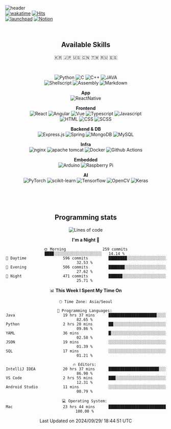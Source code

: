 ![header](https://capsule-render.vercel.app/api?type=soft&color=auto&height=150&section=header&text=mathpaul3&fontSize=70&animation=twinkling)  
[![wakatime](https://wakatime.com/badge/user/f164221c-a1d7-4aec-a719-e8aaa35d2527.svg)](https://wakatime.com/@f164221c-a1d7-4aec-a719-e8aaa35d2527)
[![Hits](https://hits.seeyoufarm.com/api/count/incr/badge.svg?url=https%3A%2F%2Fgithub.com%2Fmathpaul3%2Fhit-counter&count_bg=%238977AD&title_bg=%23333333&icon=github.svg&icon_color=%23E7E7E7&title=visitor&edge_flat=false)](https://hits.seeyoufarm.com)  
[![launchpad](https://img.shields.io/badge/Launchpad-F8C300.svg?&style=social&logo=launchpad&logoColor=F8C300)](https://launchpad.net/~mathpaul3)
[![Notion](https://img.shields.io/badge/Portfolio-F8C300.svg?&style=social&logo=notion&logoColor=000000)](https://mathpaul3.notion.site/)

<br>


<div align="center">

## Available Skills

🇰🇷 🇯🇵 🇺🇸 🇨🇳 🇹🇼 🇷🇺 🇪🇸

<br>

![Python](https://img.shields.io/badge/Python-3776AB.svg?&style=flat-square&logo=Python&logoColor=white)
![C](https://img.shields.io/badge/C-A8B9CC.svg?&style=flat-square&logo=c&logoColor=white)
![C++](https://img.shields.io/badge/C%2B%2B-00599C.svg?&style=flat-square&logo=c%2B%2B&logoColor=white)
![JAVA](https://img.shields.io/badge/Java-007396.svg?&style=flat-square&logo=java&logoColor=white)  
![Shellscript](https://img.shields.io/badge/Shellscript-5391FE.svg?&style=flat-square&logo=powershell&logoColor=white)
![Assembly](https://img.shields.io/badge/Assembly-007AAC.svg?&style=flat-square&logo=assemblyscript&logoColor=white)
![Markdown](https://img.shields.io/badge/Markdown-000000.svg?&style=flat-square&logo=markdown&logoColor=white)

**App**  
![ReactNative](https://img.shields.io/badge/React%20Native-61DAFB.svg?style=flat-square&logo=react&logoColor=black)

**Frontend**  
![React](https://img.shields.io/badge/React-61DAFB.svg?&style=flat-square&logo=react&logoColor=white)
![Angular](https://img.shields.io/badge/Angular-CB2B39.svg?&style=flat-square&logo=Angular&logoColor=white)
![Vue](https://img.shields.io/badge/Vue-4FC08D.svg?&style=flat-square&logo=vue.js&logoColor=white)
![Typescript](https://img.shields.io/badge/Typescript-007ACC.svg?style=flat-square&logo=typescript&logoColor=white)
![Javascript](https://img.shields.io/badge/Javascript-F7DF1E.svg?&style=flat-square&logo=javascript&logoColor=white)  
![HTML](https://img.shields.io/badge/HTML-E34F26.svg?&style=flat-square&logo=html5&logoColor=white)
![CSS](https://img.shields.io/badge/CSS-1572B6.svg?&style=flat-square&logo=css3&logoColor=white)
![SCSS](https://img.shields.io/badge/SCSS-CC6699.svg?&style=flat-square&logo=sass&logoColor=white)

**Backend & DB**  
![Express.js](https://img.shields.io/badge/Express.js-404d59.svg?&style=flat-square&logo=express&logoColor=61DAFB)
![Spring](https://img.shields.io/badge/Spring-6DB33F?&style=flat-square&logo=spring&logoColor=white)
![MongoDB](https://img.shields.io/badge/MongoDB-47A248.svg?&style=flat-square&logo=mongodb&logoColor=white)
![MySQL](https://img.shields.io/badge/MySQL-4479A1.svg?&style=flat-square&logo=mysql&logoColor=white)

**Infra**  
![nginx](https://img.shields.io/badge/nginx-009639.svg?&style=flat-square&logo=nginx&logoColor=white)
![apache tomcat](https://img.shields.io/badge/Apache%20Tomcat-F8DC75.svg?&style=flat-square&logo=apache%20tomcat&logoColor=white)
![Docker](https://img.shields.io/badge/Docker-2496ED.svg?&style=flat-square&logo=docker&logoColor=white)
![Github Actions](https://img.shields.io/badge/Github_Actions-2088FF.svg?&style=flat-square&logo=githubactions&logoColor=white)

**Embedded**  
![Arduino](https://img.shields.io/badge/Arduino-00979D.svg?&style=flat-square&logo=arduino&logoColor=white)
![Raspberry Pi](https://img.shields.io/badge/Raspberry%20Pi-A22846.svg?&style=flat-square&logo=raspberry%20pi&logoColor=white)

**AI**  
![PyTorch](https://img.shields.io/badge/PyTorch-EE4C2C.svg?&style=flat-square&logo=PyTorch&logoColor=white)
![scikit-learn](https://img.shields.io/badge/scikit_learn-F7931E.svg?&style=flat-square&logo=scikitlearn&logoColor=white)
![Tensorflow](https://img.shields.io/badge/Tensorflow-FF6F00.svg?&style=flat-square&logo=tensorflow&logoColor=white)
![OpenCV](https://img.shields.io/badge/OpenCV-5C3EE8.svg?&style=flat-square&logo=opencv&logoColor=white)
![Keras](https://img.shields.io/badge/Keras-D00000.svg?&style=flat-square&logo=Keras&logoColor=white)

<br>
<br><br>
 
## Programming stats 

 <!--START_SECTION:waka-->
![Lines of code](https://img.shields.io/badge/From%20Hello%20World%20I%27ve%20Written-1.9%20million%20lines%20of%20code-blue)

**I'm a Night 🦉** 

```text
🌞 Morning                259 commits         ████░░░░░░░░░░░░░░░░░░░░░   14.14 % 
🌆 Daytime                596 commits         ████████░░░░░░░░░░░░░░░░░   32.53 % 
🌃 Evening                506 commits         ███████░░░░░░░░░░░░░░░░░░   27.62 % 
🌙 Night                  471 commits         ██████░░░░░░░░░░░░░░░░░░░   25.71 % 
```


📊 **This Week I Spent My Time On** 

```text
🕑︎ Time Zone: Asia/Seoul

💬 Programming Languages: 
Java                     19 hrs 37 mins      █████████████████████░░░░   82.65 % 
Python                   2 hrs 20 mins       ██░░░░░░░░░░░░░░░░░░░░░░░   09.86 % 
YAML                     36 mins             █░░░░░░░░░░░░░░░░░░░░░░░░   02.58 % 
JSON                     19 mins             ░░░░░░░░░░░░░░░░░░░░░░░░░   01.39 % 
SQL                      17 mins             ░░░░░░░░░░░░░░░░░░░░░░░░░   01.21 % 

🔥 Editors: 
IntelliJ IDEA            20 hrs 37 mins      ██████████████████████░░░   86.90 % 
VS Code                  2 hrs 55 mins       ███░░░░░░░░░░░░░░░░░░░░░░   12.31 % 
Android Studio           11 mins             ░░░░░░░░░░░░░░░░░░░░░░░░░   00.79 % 

💻 Operating System: 
Mac                      23 hrs 44 mins      █████████████████████████   100.00 % 
```


 Last Updated on 2024/09/29/ 18:44:51 UTC
<!--END_SECTION:waka-->

</div>




<!--
**mathpaul3/mathpaul3** is a ✨ _special_ ✨ repository because its `README.md` (this file) appears on your GitHub profile.

Here are some ideas to get you started:

- 🔭 I’m currently working on ...
- 🌱 I’m currently learning ...
- 👯 I’m looking to collaborate on ...
- 🤔 I’m looking for help with ...
- 💬 Ask me about ...
- 📫 How to reach me: ...
- 😄 Pronouns: ...
- ⚡ Fun fact: ...
- Test
-->
